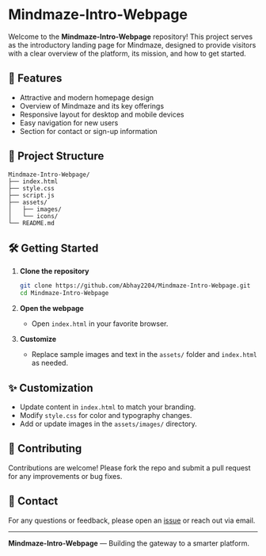# Mindmaze-Intro-Webpage

Welcome to the **Mindmaze-Intro-Webpage** repository! This project serves as the introductory landing page for Mindmaze, designed to provide visitors with a clear overview of the platform, its mission, and how to get started.

## 🚀 Features

- Attractive and modern homepage design
- Overview of Mindmaze and its key offerings
- Responsive layout for desktop and mobile devices
- Easy navigation for new users
- Section for contact or sign-up information

## 📂 Project Structure

```
Mindmaze-Intro-Webpage/
├── index.html
├── style.css
├── script.js
├── assets/
│   ├── images/
│   └── icons/
└── README.md
```

## 🛠️ Getting Started

1. **Clone the repository**
   ```bash
   git clone https://github.com/Abhay2204/Mindmaze-Intro-Webpage.git
   cd Mindmaze-Intro-Webpage
   ```

2. **Open the webpage**
   - Open `index.html` in your favorite browser.

3. **Customize**
   - Replace sample images and text in the `assets/` folder and `index.html` as needed.

## ✨ Customization

- Update content in `index.html` to match your branding.
- Modify `style.css` for color and typography changes.
- Add or update images in the `assets/images/` directory.

## 🤝 Contributing

Contributions are welcome! Please fork the repo and submit a pull request for any improvements or bug fixes.

## 📧 Contact

For any questions or feedback, please open an [issue](https://github.com/Abhay2204/Mindmaze-Intro-Webpage/issues) or reach out via email.

---

**Mindmaze-Intro-Webpage** — Building the gateway to a smarter platform.
